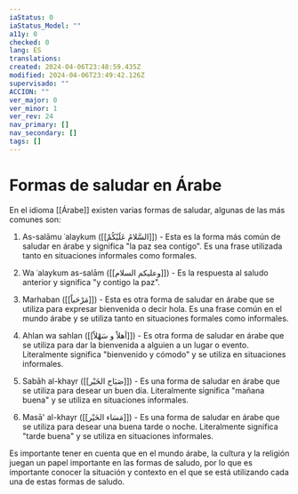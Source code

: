 ```yaml
---
iaStatus: 0
iaStatus_Model: ""
a11y: 0
checked: 0
lang: ES
translations: 
created: 2024-04-06T23:48:59.435Z
modified: 2024-04-06T23:49:42.126Z
supervisado: ""
ACCION: ""
ver_major: 0
ver_minor: 1
ver_rev: 24
nav_primary: []
nav_secondary: []
tags: []
---
```

# Formas de saludar en Árabe

En el idioma [[Árabe]] existen varias formas de saludar, algunas de las más comunes son:

1.  As-salāmu ʿalaykum ([[السَّلامُ عَلَيْكُمْ]]) - Esta es la forma más común de saludar en árabe y significa "la paz sea contigo". Es una frase utilizada tanto en situaciones informales como formales.
    
2.  Wa ʿalaykum as-salām ([[وعليكم السلام]]) - Es la respuesta al saludo anterior y significa "y contigo la paz".
    
3.  Marhaban ([[مَرْحَباً]]) - Esta es otra forma de saludar en árabe que se utiliza para expresar bienvenida o decir hola. Es una frase común en el mundo árabe y se utiliza tanto en situaciones formales como informales.
    
4.  Ahlan wa sahlan ([[أهلاً و سَهْلاً]]) - Es otra forma de saludar en árabe que se utiliza para dar la bienvenida a alguien a un lugar o evento. Literalmente significa "bienvenido y cómodo" y se utiliza en situaciones informales.
    
5.  Sabāh al-khayr ([[صَبَاح الخَيْر]]) - Es una forma de saludar en árabe que se utiliza para desear un buen día. Literalmente significa "mañana buena" y se utiliza en situaciones informales.
    
6.  Masā' al-khayr ([[مَسَاء الخَيْر]]) - Es una forma de saludar en árabe que se utiliza para desear una buena tarde o noche. Literalmente significa "tarde buena" y se utiliza en situaciones informales.
    

Es importante tener en cuenta que en el mundo árabe, la cultura y la religión juegan un papel importante en las formas de saludo, por lo que es importante conocer la situación y contexto en el que se está utilizando cada una de estas formas de saludo.